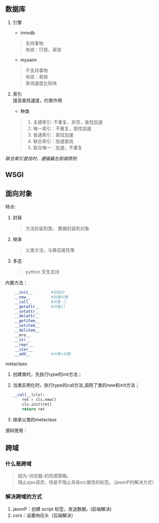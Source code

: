 ## 数据库
1. 引擎
    - innodb
    > 支持事物      
    > 有锁：行锁，表锁      
    - mysaim
    > 不支持事物    
    > 有锁：表锁    
    > 查询速度比较快

2. 索引  
 提高查找速度，约束作用 
    - 种类
    > 1. 主键索引: 不重复，非空，查找加速   
    > 2. 唯一索引：不重复，查找加速 
    > 3. 普通索引：查找加速 
    > 4. 联合索引：加速查找 
    > 5. 联合唯一：加速，不重复 

*联合索引查找时，遵循最左前缀原则*


## WSGI


## 面向对象
特点:
1. 封装 
    > 方法封装到类， 数据封装到对象
2. 继承 
    > 父类方法，与静态属性等
3. 多态 
    > python 天生支持

内置方法：

``` python
    __init__        #初始化
    __new__         #创建对象
    __call__        #对象（）
    __getattr__     #对象[]
    __setattr__
    __delattr__
    __getitem__
    __setitem__
    __delitem__
    __mro__
    __str__
    __repr__
    __iter__
    __add__         #对象+对象
```


metaclass:  
1. 创建类时，先执行type的init方法；

2. 当类实例化时，执行type的call方法,调用了类的new和init方法；
    ```python
    __call__(cls):
        ret = cls.new()
        cls.init(ret)
        return ret
    ```
3. 继承父类的metaclass  


源码使用：


## 跨域
### 什么是跨域
> 因为-浏览器-的同源策略。    
阻止ajax请求，但是不阻止具有src属性的标签。（jasonP的解决方式）
### 解决跨域的方式
1. jasonP：创建 script 标签，发送数据。(前端解决)    
2. cors：设置响应头（后端解决）